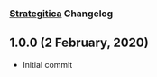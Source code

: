 ### [Strategitica](https://github.com/iymeko/strategitica) Changelog

## 1.0.0 (2 February, 2020)

* Initial commit
